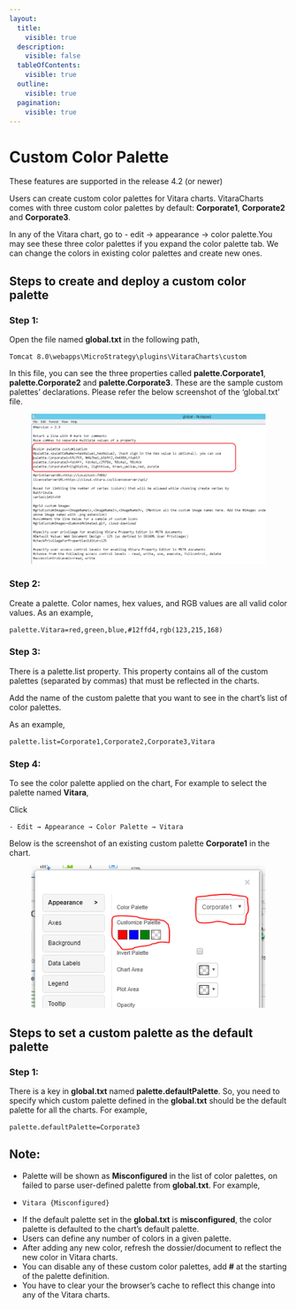 ```yaml
---
layout:
  title:
    visible: true
  description:
    visible: false
  tableOfContents:
    visible: true
  outline:
    visible: true
  pagination:
    visible: true
---
```


# Custom Color Palette

These features are supported in the release 4.2 (or newer)

Users can create custom color palettes for Vitara charts. VitaraCharts comes with three custom color palettes by default: **Corporate1**, **Corporate2** and **Corporate3**.

In any of the Vitara chart, go to - edit → appearance → color palette.You may see these three color palettes if you expand the color palette tab. We can change the colors in existing color palettes and create new ones.

## Steps to create and deploy a custom color palette <a href="#steps-to-create-and-deploy-a-custom-color-palette" id="steps-to-create-and-deploy-a-custom-color-palette"></a>

### **Step 1:**

Open the file named **global.txt** in the following path,

```
Tomcat 8.0\webapps\MicroStrategy\plugins\VitaraCharts\custom
```

In this file, you can see the three properties called **palette.Corporate1**, **palette.Corporate2** and **palette.Corporate3**. These are the sample custom palettes’ declarations. Please refer the below screenshot of the ‘global.txt’ file.

<figure><img src="../.gitbook/assets/image77.png" alt=""><figcaption></figcaption></figure>

### **Step 2:**

Create a palette. Color names, hex values, and RGB values are all valid color values. As an example,

```
palette.Vitara=red,green,blue,#12ffd4,rgb(123,215,168)
```

### **Step 3:**

There is a palette.list property. This property contains all of the custom palettes (separated by commas) that must be reflected in the charts.

Add the name of the custom palette that you want to see in the chart’s list of color palettes.

As an example,

```
palette.list=Corporate1,Corporate2,Corporate3,Vitara
```

### **Step 4:**

To see the color palette applied on the chart, For example to select the palette named **Vitara**,

Click

```
- Edit → Appearance → Color Palette → Vitara
```

Below is the screenshot of an existing custom palette **Corporate1** in the chart.

<figure><img src="../.gitbook/assets/image70 (1).png" alt=""><figcaption></figcaption></figure>

## Steps to set a custom palette as the default palette <a href="#steps-to-set-a-custom-palette-as-the-default-palette" id="steps-to-set-a-custom-palette-as-the-default-palette"></a>

### **Step 1:**

There is a key in **global.txt** named **palette.defaultPalette**. So, you need to specify which custom palette defined in the **global.txt** should be the default palette for all the charts. For example,

```
palette.defaultPalette=Corporate3
```

## **Note:**

* Palette will be shown as **Misconfigured** in the list of color palettes, on failed to parse user-defined palette from **global.txt**. For example,
* ```
  Vitara {Misconfigured}
  ```
* If the default palette set in the **global.txt** is **misconfigured**, the color palette is defaulted to the chart’s default palette.
* Users can define any number of colors in a given palette.
* After adding any new color, refresh the dossier/document to reflect the new color in Vitara charts.
* You can disable any of these custom color palettes, add **#** at the starting of the palette definition.
* You have to clear your the browser’s cache to reflect this change into any of the Vitara charts.

